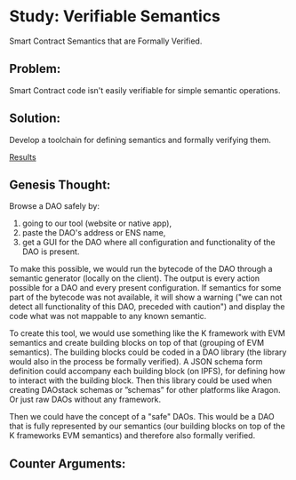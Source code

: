 # Study: Verifiable Semantics  
Smart Contract Semantics that are Formally Verified.  

## Problem:  
Smart Contract code isn't easily verifiable for simple semantic operations.  

## Solution:  
Develop a toolchain for defining semantics and formally verifying them.  

[Results](./results.md)  

## Genesis Thought:  
Browse a DAO safely by: 
1.  going to our tool (website or native app), 
2. paste the DAO's address or ENS name,
3. get a GUI for the DAO where all configuration and functionality of the DAO is present.

To make this possible, we would run the bytecode of the DAO through a semantic generator (locally on the client). The output is every action possible for a DAO and every present configuration. If semantics for some part of the bytecode was not available, it will show a warning ("we can not detect all functionality of this DAO, preceded with caution") and display the code what was not mappable to any known semantic.

To create this tool, we would use something like the K framework with EVM semantics and create building blocks on top of that (grouping of EVM semantics). The building blocks could be coded in a DAO library (the library would also in the process be formally verified).  A JSON schema form definition could accompany each building block (on IPFS), for defining how to interact with the building block. Then this library could be used when creating DAOstack schemas or ”schemas” for other platforms like Aragon. Or just raw DAOs without any framework.

Then we could have the concept of a "safe" DAOs. This would be a DAO that is fully represented by our semantics (our building blocks on top of the K frameworks EVM semantics) and therefore also formally verified.

## Counter Arguments:  
